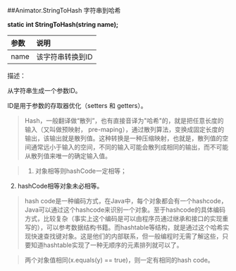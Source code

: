 ##Animator.StringToHash 字符串到哈希

**static int StringToHash(string name);**

|参数|说明|
|:--|:--|
|name|该字符串转换到ID|


描述：

从字符串生成一个参数ID。

ID是用于参数的存取器优化（setters 和 getters）。




>Hash，一般翻译做“散列”，也有直接音译为"哈希"的，就是把任意长度的输入（又叫做预映射， pre-maping），通过散列算法，变换成固定长度的输出，该输出就是散列值。这种转换是一种压缩映射，也就是，散列值的空间通常远小于输入的空间，不同的输入可能会散列成相同的输出，而不可能从散列值来唯一的确定输入值。

>1) 对象相等则hashCode一定相等；
2) hashCode相等对象未必相等。


>hash code是一种编码方式，在Java中，每个对象都会有一个hashcode，Java可以通过这个hashcode来识别一个对象。至于hashcode的具体编码方式，比较复杂（事实上这个编码是可以由程序员通过继承和接口的实现重写的），可以参考数据结构书籍。而hashtable等结构，就是通过这个哈希实现快速查找键对象。这是他们的内部联系，但一般编程时无需了解这些，只要知道hashtable实现了一种无顺序的元素排列就可以了。

>两个对象值相同(x.equals(y) == true)，则一定有相同的hash code。